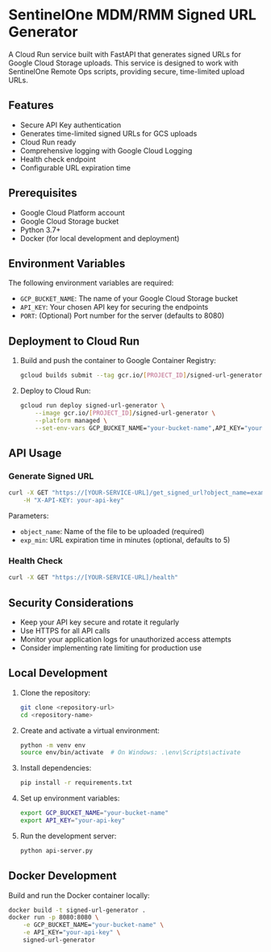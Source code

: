 # SentinelOne MDM/RMM Signed URL Generator

A Cloud Run service built with FastAPI that generates signed URLs for Google Cloud Storage uploads. This service is designed to work with SentinelOne Remote Ops scripts, providing secure, time-limited upload URLs.

## Features

- Secure API Key authentication
- Generates time-limited signed URLs for GCS uploads
- Cloud Run ready
- Comprehensive logging with Google Cloud Logging
- Health check endpoint
- Configurable URL expiration time

## Prerequisites

- Google Cloud Platform account
- Google Cloud Storage bucket
- Python 3.7+
- Docker (for local development and deployment)

## Environment Variables

The following environment variables are required:

- `GCP_BUCKET_NAME`: The name of your Google Cloud Storage bucket
- `API_KEY`: Your chosen API key for securing the endpoints
- `PORT`: (Optional) Port number for the server (defaults to 8080)

## Deployment to Cloud Run

1. Build and push the container to Google Container Registry:
   ```bash
   gcloud builds submit --tag gcr.io/[PROJECT_ID]/signed-url-generator
   ```

2. Deploy to Cloud Run:
   ```bash
   gcloud run deploy signed-url-generator \
       --image gcr.io/[PROJECT_ID]/signed-url-generator \
       --platform managed \
       --set-env-vars GCP_BUCKET_NAME="your-bucket-name",API_KEY="your-api-key"
   ```

## API Usage

### Generate Signed URL

```bash
curl -X GET "https://[YOUR-SERVICE-URL]/get_signed_url?object_name=example.txt" \
    -H "X-API-KEY: your-api-key"
```

Parameters:
- `object_name`: Name of the file to be uploaded (required)
- `exp_min`: URL expiration time in minutes (optional, defaults to 5)

### Health Check

```bash
curl -X GET "https://[YOUR-SERVICE-URL]/health"
```

## Security Considerations

- Keep your API key secure and rotate it regularly
- Use HTTPS for all API calls
- Monitor your application logs for unauthorized access attempts
- Consider implementing rate limiting for production use

## Local Development

1. Clone the repository:
   ```bash
   git clone <repository-url>
   cd <repository-name>
   ```

2. Create and activate a virtual environment:
   ```bash
   python -m venv env
   source env/bin/activate  # On Windows: .\env\Scripts\activate
   ```

3. Install dependencies:
   ```bash
   pip install -r requirements.txt
   ```

4. Set up environment variables:
   ```bash
   export GCP_BUCKET_NAME="your-bucket-name"
   export API_KEY="your-api-key"
   ```

5. Run the development server:
   ```bash
   python api-server.py
   ```

## Docker Development

Build and run the Docker container locally:
```bash
docker build -t signed-url-generator .
docker run -p 8080:8080 \
    -e GCP_BUCKET_NAME="your-bucket-name" \
    -e API_KEY="your-api-key" \
    signed-url-generator
```